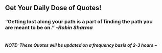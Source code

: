## Get Your Daily Dose of Quotes!
### <q>Getting lost along your path is a part of finding the path you are meant to be on.</q> -<em>Robin Sharma</em> <br><br>
##### NOTE: These Quotes will be updated on a frequency basis of 2-3 hours ~
